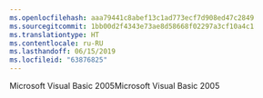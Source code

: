 ```yaml
---
ms.openlocfilehash: aaa79441c8abef13c1ad773ecf7d908ed47c2849
ms.sourcegitcommit: 1bb00d2f4343e73ae8d58668f02297a3cf10a4c1
ms.translationtype: HT
ms.contentlocale: ru-RU
ms.lasthandoff: 06/15/2019
ms.locfileid: "63876825"
---
```

<span data-ttu-id="82f7d-101">Microsoft Visual Basic 2005</span><span class="sxs-lookup"><span data-stu-id="82f7d-101">Microsoft Visual Basic 2005</span></span>